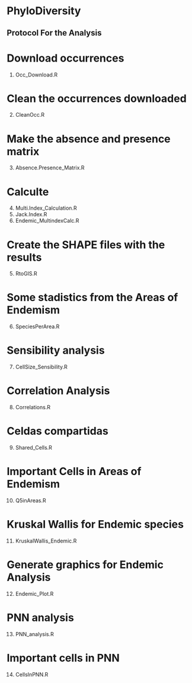 # PhyloDiversity

## Protocol For the Analysis ##


# Download occurrences
1. Occ_Download.R

# Clean the occurrences downloaded
2. CleanOcc.R

# Make the absence and presence matrix
3. Absence.Presence_Matrix.R

# Calculte 
4. Multi.Index_Calculation.R
4. Jack.Index.R
4. Endemic_MultindexCalc.R

# Create the SHAPE files with the results
5. RtoGIS.R

# Some stadistics from the Areas of Endemism
6. SpeciesPerArea.R

# Sensibility analysis
7. CellSize_Sensibility.R

# Correlation Analysis
8. Correlations.R

# Celdas compartidas
9. Shared_Cells.R

# Important Cells in Areas of Endemism
10. Q5inAreas.R

# Kruskal Wallis for Endemic species
11. KruskalWallis_Endemic.R

# Generate graphics for Endemic Analysis
12. Endemic_Plot.R

# PNN analysis
13. PNN_analysis.R

# Important cells in PNN
14. CellsInPNN.R
